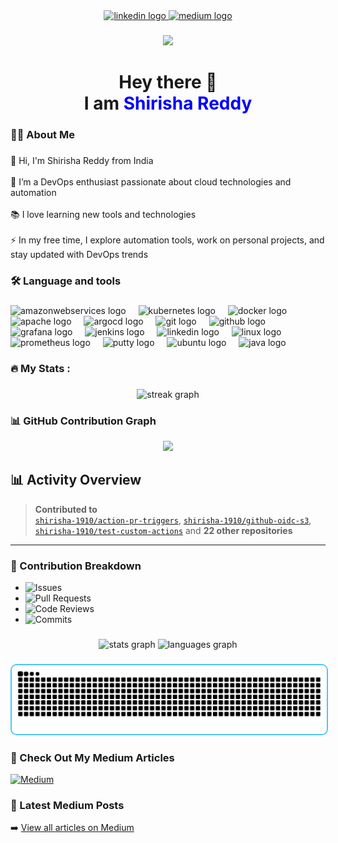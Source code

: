 <div align="center">
  <a href="https://in.linkedin.com/in/shirisha-reddy-yasa-a58a95245" target="_blank">
    <img src="https://img.shields.io/static/v1?message=LinkedIn&logo=linkedin&label=&color=0077B5&logoColor=white&labelColor=&style=for-the-badge" height="25" alt="linkedin logo"  />
  </a>
  <a href="https://medium.com/@shirishareddy.yasa" target="_blank">
    <img src="https://img.shields.io/static/v1?message=Medium&logo=medium&label=&color=12100E&logoColor=white&labelColor=&style=for-the-badge" height="25" alt="medium logo"  />
  </a>
</div>

###

<div align="center">
  <img src="https://visitor-badge.laobi.icu/badge?page_id=shirisha-1910.shirisha-1910&"  />
</div>

###

<h1 align="center">Hey there 👋<br>I am <font color="blue">Shirisha Reddy</font></h1>


###

<h3 align="left">👩‍💻  About Me</h3>

###

<p align="left">👋 Hi, I'm Shirisha Reddy from India<br><br>🔭 I’m a DevOps enthusiast passionate about cloud technologies and automation<br><br>📚 I love learning new tools and technologies<br><br>⚡ In my free time, I explore automation tools, work on personal projects, and stay updated with DevOps trends</p>

###

<h3 align="left">🛠 Language and tools</h3>

###

<div align="left">
  <img src="https://cdn.jsdelivr.net/gh/devicons/devicon/icons/amazonwebservices/amazonwebservices-line-wordmark.svg" height="40" alt="amazonwebservices logo"  />
  <img width="12" />
  <img src="https://cdn.jsdelivr.net/gh/devicons/devicon/icons/kubernetes/kubernetes-plain.svg" height="40" alt="kubernetes logo"  />
  <img width="12" />
  <img src="https://cdn.jsdelivr.net/gh/devicons/devicon/icons/docker/docker-plain-wordmark.svg" height="40" alt="docker logo"  />
  <img width="12" />
  <img src="https://cdn.jsdelivr.net/gh/devicons/devicon/icons/apache/apache-original.svg" height="40" alt="apache logo"  />
  <img width="12" />
  <img src="https://cdn.jsdelivr.net/gh/devicons/devicon/icons/argocd/argocd-original.svg" height="40" alt="argocd logo"  />
  <img width="12" />
  <img src="https://cdn.jsdelivr.net/gh/devicons/devicon/icons/git/git-original.svg" height="40" alt="git logo"  />
  <img width="12" />
  <img src="https://cdn.jsdelivr.net/gh/devicons/devicon/icons/github/github-original.svg" height="40" alt="github logo"  />
  <img width="12" />
  <img src="https://cdn.jsdelivr.net/gh/devicons/devicon/icons/grafana/grafana-original.svg" height="40" alt="grafana logo"  />
  <img width="12" />
  <img src="https://cdn.jsdelivr.net/gh/devicons/devicon/icons/jenkins/jenkins-line.svg" height="40" alt="jenkins logo"  />
  <img width="12" />
  <img src="https://cdn.jsdelivr.net/gh/devicons/devicon/icons/linkedin/linkedin-original.svg" height="40" alt="linkedin logo"  />
  <img width="12" />
  <img src="https://cdn.jsdelivr.net/gh/devicons/devicon/icons/linux/linux-original.svg" height="40" alt="linux logo"  />
  <img width="12" />
  <img src="https://cdn.jsdelivr.net/gh/devicons/devicon/icons/prometheus/prometheus-original.svg" height="40" alt="prometheus logo"  />
  <img width="12" />
  <img src="https://cdn.jsdelivr.net/gh/devicons/devicon/icons/putty/putty-original.svg" height="40" alt="putty logo"  />
  <img width="12" />
  <img src="https://cdn.jsdelivr.net/gh/devicons/devicon/icons/ubuntu/ubuntu-plain.svg" height="40" alt="ubuntu logo"  />
  <img width="12" />
  <img src="https://cdn.jsdelivr.net/gh/devicons/devicon/icons/java/java-original.svg" height="40" alt="java logo"  />
</div>

###

<h3 align="left">🔥   My Stats :</h3>

###

<div align="center">
  <img src="https://streak-stats.demolab.com?user=shirisha-1910&locale=en&mode=daily&theme=dark&hide_border=false&border_radius=5&order=3" height="220" alt="streak graph"  />
</div>


### 📊 GitHub Contribution Graph

<p align="center">
  <img src="https://github-readme-activity-graph.vercel.app/graph?username=shirisha-1910&theme=tokyo-night&area=true&hide_border=true&line=ff9b72&color=9be9a8&point=403d3d&area_color=9be9a8" />
</p>

## 📊 Activity Overview

> **Contributed to**  
[`shirisha-1910/action-pr-triggers`](https://github.com/shirisha-1910/action-pr-triggers), [`shirisha-1910/github-oidc-s3`](https://github.com/shirisha-1910/github-oidc-s3), [`shirisha-1910/test-custom-actions`](https://github.com/shirisha-1910/test-custom-actions) and **22 other repositories**

---

### 🎯 Contribution Breakdown

- ![Issues](https://img.shields.io/badge/🐛%20Issues-6%25-yellow?style=for-the-badge)
- ![Pull Requests](https://img.shields.io/badge/🚀%20Pull%20Requests-94%25-blueviolet?style=for-the-badge)
- ![Code Reviews](https://img.shields.io/badge/💬%20Code%20Review-In%20Progress-orange?style=for-the-badge)
- ![Commits](https://img.shields.io/badge/📦%20Commits-Ongoing-green?style=for-the-badge)



###

<div align="center">
  <img src="https://github-readme-stats.vercel.app/api?username=shirisha-1910&hide_title=false&hide_rank=false&show_icons=true&include_all_commits=true&count_private=true&disable_animations=false&theme=dracula&locale=en&hide_border=false&order=1" height="150" alt="stats graph"  />
  <img src="https://github-readme-stats.vercel.app/api/top-langs?username=shirisha-1910&locale=en&hide_title=false&layout=compact&card_width=320&langs_count=5&theme=dracula&hide_border=false&order=2" height="150" alt="languages graph"  />
</div>

###

###

<p align="center">
  <img src="https://raw.githubusercontent.com/shirisha-1910/shirisha-1910/output/snake.svg" alt="Snake animation" style="border: 2px solid #4FC3F7; border-radius: 10px;" />
</p>

### 📖 Check Out My Medium Articles

[![Medium](https://img.shields.io/badge/MEDIUM-12100E?style=for-the-badge&logo=medium&logoColor=white)](https://medium.com/@shirishareddy.yasa)
### 📝 Latest Medium Posts

➡️ [View all articles on Medium](https://medium.com/@shirishareddy.yasa)

###

